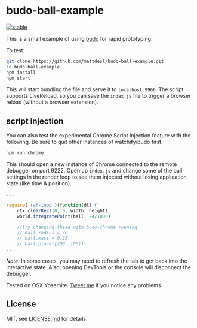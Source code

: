 # budo-ball-example

[![stable](http://badges.github.io/stability-badges/dist/stable.svg)](http://github.com/badges/stability-badges)

This is a small example of using [budō](https://github.com/mattdesl/budo) for rapid prototyping. 

To test:

```sh
git clone https://github.com/mattdesl/budo-ball-example.git
cd budo-ball-example
npm install
npm start
```

This will start bundling the file and serve it to `localhost:9966`. The script supports LiveReload, so you can save the `index.js` file to trigger a browser reload (without a browser extension).

## script injection

You can also test the experimental Chrome Script Injection feature with the following. Be sure to quit other instances of watchify/budo first.

```sh
npm run chrome
```

This should open a new instance of Chrome connected to the remote debugger on port 9222. Open up `index.js` and change some of the ball settings in the render loop to see them injected without losing application state (like time & position).

```js
...

require('raf-loop')(function(dt) {
    ctx.clearRect(0, 0, width, height)
    world.integratePoint(ball, 24/1000)

    //try changing these with budo-chrome running
    // ball.radius = 30
    // ball.mass = 0.25
    // ball.place([200, 100])
...
```

*Note:* In some cases, you may need to refresh the tab to get back into the interactive state. Also, opening DevTools or the console will disconnect the debugger.

Tested on OSX Yosemite. [Tweet me](https://twitter.com/mattdesl) if you notice any problems.

## License

MIT, see [LICENSE.md](http://github.com/mattdesl/budo-ball-example/blob/master/LICENSE.md) for details.
